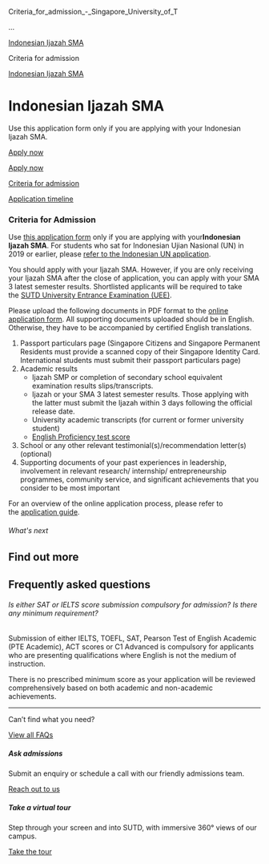 Criteria_for_admission_-_Singapore_University_of_T



…

 [Indonesian Ijazah SMA](/admissions/undergraduate/indonesian-ijazah-sma) 

Criteria for admission

[Indonesian Ijazah SMA](https://www.sutd.edu.sg/admissions/undergraduate/indonesian-ijazah-sma)

Indonesian Ijazah SMA
=====================

Use this application form only if you are applying with your Indonesian Ijazah SMA.

[Apply now](https://admission.sutd.edu.sg/psp/CSADM1PRD/APPLICANT/HRMS/?cmd=login&languageCd=ENG&)




[Apply now](https://admission.sutd.edu.sg/psp/CSADM1PRD/APPLICANT/HRMS/?cmd=login&languageCd=ENG&)

[Criteria for admission](/admissions/undergraduate/indonesian-ijazah-sma/criteria-for-admission/#tabs)

[Application timeline](/admissions/undergraduate/indonesian-ijazah-sma/application-timeline/#tabs)

### Criteria for Admission

Use [this application form](https://admission.sutd.edu.sg/psp/CSADM1PRD/APPLICANT/HRMS/?cmd=login&languageCd=ENG&) only if you are applying with your**Indonesian Ijazah SMA**. For students who sat for Indonesian Ujian Nasional (UN) in 2019 or earlier, please [refer to the Indonesian UN application](/admissions/undergraduate/indonesian-ujian-nasional-un/criteria-for-admission/).

You should apply with your Ijazah SMA. However, if you are only receiving your Ijazah SMA after the close of application, you can apply with your SMA 3 latest semester results. Shortlisted applicants will be required to take the [SUTD University Entrance Examination (UEE)](/admissions/undergraduate/sutd-uee/criteria-for-admission/).

Please upload the following documents in PDF format to the [online application form](https://admission.sutd.edu.sg/psp/CSADM1PRD/APPLICANT/HRMS/?cmd=login&languageCd=ENG&). All supporting documents uploaded should be in English. Otherwise, they have to be accompanied by certified English translations.

1. Passport particulars page (Singapore Citizens and Singapore Permanent Residents must provide a scanned copy of their Singapore Identity Card. International students must submit their passport particulars page)
2. Academic results
   * Ijazah SMP or completion of secondary school equivalent examination results slips/transcripts.
   * Ijazah or your SMA 3 latest semester results. Those applying with the latter must submit the Ijazah within 3 days following the official release date.
   * University academic transcripts (for current or former university student)
   * [English Proficiency test score](/admissions/undergraduate/admission-requirements/international-qualifications)
3. School or any other relevant testimonial(s)/recommendation letter(s) (optional)
4. Supporting documents of your past experiences in leadership, involvement in relevant research/ internship/ entrepreneurship programmes, community service, and significant achievements that you consider to be most important

For an overview of the online application process, please refer to the [application guide](/admissions/undergraduate/application-guide/).

###### What's next

Find out more
-------------

Frequently asked questions
--------------------------

###### Is either SAT or IELTS score submission compulsory for admission? Is there any minimum requirement?

Submission of either IELTS, TOEFL, SAT, Pearson Test of English Academic (PTE Academic), ACT scores or C1 Advanced is compulsory for applicants who are presenting qualifications where English is not the medium of instruction.

There is no prescribed minimum score as your application will be reviewed comprehensively based on both academic and non-academic achievements.

---

Can’t find what you need?

[View all FAQs](/admissions/undergraduate/faq/?faq-category=1655)

##### Ask admissions

Submit an enquiry or schedule a call with our friendly admissions team.

[Reach out to us](/admissions/undergraduate/ask-admissions/)

##### Take a virtual tour

Step through your screen and into SUTD, with immersive 360° views of our campus.

[Take the tour](https://virtualtour.sutd.edu.sg/)

